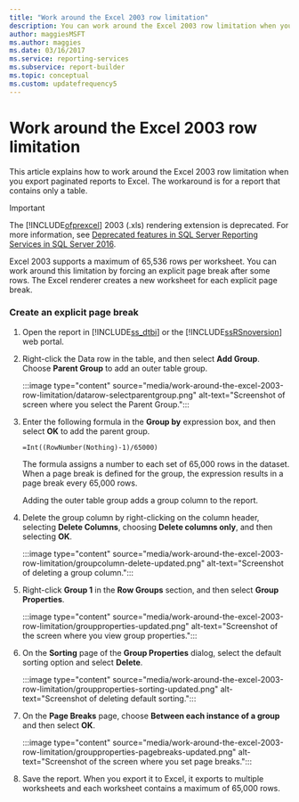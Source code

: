 ```yaml
---
title: "Work around the Excel 2003 row limitation"
description: You can work around the Excel 2003 row limitation when you export paginated reports to Excel by forcing a page break after some rows.
author: maggiesMSFT
ms.author: maggies
ms.date: 03/16/2017
ms.service: reporting-services
ms.subservice: report-builder
ms.topic: conceptual
ms.custom: updatefrequency5
---
```

# Work around the Excel 2003 row limitation

  This article explains how to work around the Excel 2003 row limitation when you export paginated reports to Excel. The workaround is for a report that contains only a table.

> [!IMPORTANT]  
> The [!INCLUDE[ofprexcel](../../includes/ofprexcel-md.md)] 2003 (.xls) rendering extension is deprecated. For more information, see [Deprecated features in SQL Server Reporting Services in SQL Server 2016](../../reporting-services/deprecated-features-in-sql-server-reporting-services-ssrs.md).

Excel 2003 supports a maximum of 65,536 rows per worksheet. You can work around this limitation by forcing an explicit page break after some rows. The Excel renderer creates a new worksheet for each explicit page break.

### Create an explicit page break

1. Open the report in [!INCLUDE[ss_dtbi](../../includes/ss-dtbi-md.md)] or the [!INCLUDE[ssRSnoversion](../../includes/ssrsnoversion-md.md)] web portal.

1. Right-click the Data row in the table, and then select **Add Group**. Choose **Parent Group** to add an outer table group.

     :::image type="content" source="media/work-around-the-excel-2003-row-limitation/datarow-selectparentgroup.png" alt-text="Screenshot of screen where you select the Parent Group.":::

1. Enter the following formula in the **Group by** expression box, and then select **OK** to add the parent group.

     `=Int((RowNumber(Nothing)-1)/65000)`

     The formula assigns a number to each set of 65,000 rows in the dataset. When a page break is defined for the group, the expression results in a page break every 65,000 rows.

     Adding the outer table group adds a group column to the report.

1. Delete the group column by right-clicking on the column header, selecting **Delete Columns**, choosing **Delete columns only**, and then selecting **OK**.

     :::image type="content" source="media/work-around-the-excel-2003-row-limitation/groupcolumn-delete-updated.png" alt-text="Screenshot of deleting a group column.":::

1. Right-click **Group 1** in the **Row Groups** section, and then select **Group Properties**.

     :::image type="content" source="media/work-around-the-excel-2003-row-limitation/groupproperties-updated.png" alt-text="Screenshot of the screen where you view group properties.":::

1. On the **Sorting** page of the **Group Properties** dialog, select the default sorting option and select **Delete**.

     :::image type="content" source="media/work-around-the-excel-2003-row-limitation/groupproperties-sorting-updated.png" alt-text="Screenshot of deleting default sorting.":::

1. On the **Page Breaks** page, choose **Between each instance of a group** and then select **OK**.

     :::image type="content" source="media/work-around-the-excel-2003-row-limitation/groupproperties-pagebreaks-updated.png" alt-text="Screenshot of the screen where you set page breaks.":::

1. Save the report. When you export it to Excel, it exports to multiple worksheets and each worksheet contains a maximum of 65,000 rows.
